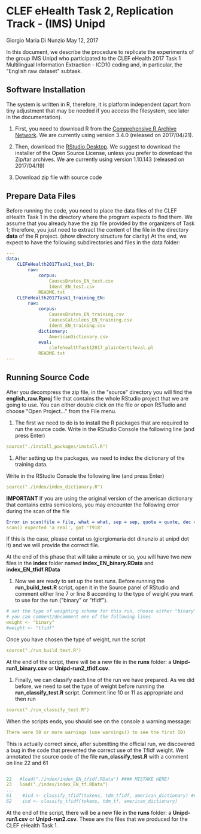 CLEF eHealth Task 2, Replication Track - (IMS) Unipd
================
Giorgio Maria Di Nunzio
May 12, 2017

In this document, we describe the procedure to replicate the experiments of the group IMS Unipd who participated to the CLEF eHealth 2017 Task 1 Multilingual Information Extraction - ICD10 coding and, in particular, the "English raw dataset" subtask.

Software Installation
---------------------

The system is written in R, therefore, it is platform independent (apart from tiny adjustment that may be needed if you access the filesystem, see later in the documentation).

1.  First, you need to download R from the [Comprehensive R Archive Network](https://cran.r-project.org). We are currently using version 3.4.0 (released on 2017/04/21).

2.  Then, download the [RStudio Desktop](https://www.rstudio.com/products/rstudio/download2/). We suggest to download the installer of the Open Source License, unless you prefer to download the Zip/tar archives. We are currently using version 1.10.143 (released on 2017/04/19)

3.  Download zip file with source code

Prepare Data Files
------------------

Before running the code, you need to place the data files of the CLEF eHealth Task 1 in the directory where the program expects to find them. We assume that you already have the zip file provided by the organizers of Task 1; therefore, you just need to extract the content of the file in the directory **data** of the R project. (show directory structure for clarity) At the end, we expect to have the following subdirectories and files in the data folder:

``` yaml
---
data:
    CLEFeHealth2017Task1_test_EN:
        raw:
            corpus:
                CausesBrutes_EN_test.csv
                Ident_EN_test.csv
            README.txt
    CLEFeHealth2017Task1_training_EN:
        raw:
            corpus:
                CausesBrutes_EN_training.csv
                CausesCalculees_EN_training.csv
                Ident_EN_training.csv
            dictionary:
                AmericanDictionary.csv
            eval:
                clefehealthTask12017_plainCertifeval.pl
            README.txt
---
```

Running Source Code
-------------------

After you decompress the zip file, in the "source" directory you will find the **english\_raw.Rproj** file that contains the whole RStudio project that we are going to use. You can either double click on the file or open RSTudio and choose "Open Project..." from the File menu.

1.  The first we need to do is to install the R packages that are required to run the source code. Write in the RStudio Console the following line (and press Enter)

``` yaml
source("./install_packages/install.R")
```

1.  After setting up the packages, we need to index the dictionary of the training data.

Write in the RStudio Console the following line (and press Enter)

``` yaml
source("./index/index_dictionary.R")
```

**IMPORTANT** If you are using the original version of the american dictionary that contains extra semicolons, you may encounter the following error during the scan of the file

``` yaml
Error in scan(file = file, what = what, sep = sep, quote = quote, dec = dec,  : 
scan() expected 'a real', got 'T918' 
```

If this is the case, please contat us (giorgiomaria dot dinunzio at unipd dot it) and we will provide the correct file.

At the end of this phase that will take a minute or so, you will have two new files in the **index** folder named **index\_EN\_binary.RData** and **index\_EN\_tfidf.RData**

1.  Now we are ready to set up the test runs. Before running the **run\_build\_test.R** script, open it in the Source panel of RStudio and comment either line 7 or line 8 according to the type of weight you want to use for the run ("binary" or "tfidf").

``` yaml
# set the type of weighting scheme for this run, choose either "binary" or "tfidf"
# you can comment/decomment one of the following lines
weight <- "binary"
#weight <- "tfidf"
```

Once you have chosen the type of weight, run the script

``` yaml
source("./run_build_test.R")
```

At the end of the script, there will be a new file in the **runs** folder: a **Unipd-run1\_binary.csv** or **Unipd-run2\_tfidf.csv**.

1.  Finally, we can classify each line of the run we have prepared. As we did before, we need to set the type of weight before running the **run\_classify\_test.R** script. Comment line 10 or 11 as appropriate and then run

``` yaml
source("./run_classify_test.R")
```

When the scripts ends, you should see on the console a warning message:

``` yaml
There were 50 or more warnings (use warnings() to see the first 50)
```

This is actually correct since, after submitting the official run, we discovered a bug in the code that prevented the correct use of the TfIdf weight. We annotated the source code of the file **run\_classify\_test.R** with a comment on line 22 and 61

``` yaml

22   #load("./index/index_EN_tfidf.RData") #### MISTAKE HERE!
23   load("./index/index_EN_tf.RData")
...
61    #icd <- classify_tfidf(tokens, tdm_tfidf, american_dictionary) #### MISTAKE HERE!
62    icd <- classify_tfidf(tokens, tdm_tf, american_dictionary)
```

At the end of the script, there will be a new file in the **runs** folder: a **Unipd-run1.csv** or **Unipd-run2.csv**. These are the files that we produced for the CLEF eHealth Task 1.

